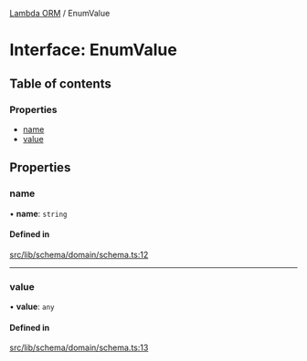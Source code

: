 [Lambda ORM](../README.md) / EnumValue

# Interface: EnumValue

## Table of contents

### Properties

- [name](EnumValue.md#name)
- [value](EnumValue.md#value)

## Properties

### name

• **name**: `string`

#### Defined in

[src/lib/schema/domain/schema.ts:12](https://github.com/lambda-orm/lambdaorm-base/blob/3925a87/src/lib/schema/domain/schema.ts#L12)

___

### value

• **value**: `any`

#### Defined in

[src/lib/schema/domain/schema.ts:13](https://github.com/lambda-orm/lambdaorm-base/blob/3925a87/src/lib/schema/domain/schema.ts#L13)
